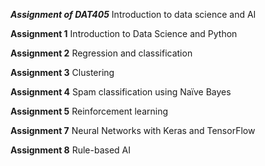 _**Assignment of DAT405**_
Introduction to data science and AI

**Assignment 1**
Introduction to Data Science and Python

**Assignment 2**
Regression and classification

**Assignment 3**
Clustering

**Assignment 4**
Spam classification using Naïve Bayes

**Assignment 5**
Reinforcement learning

**Assignment 7**
Neural Networks with Keras and TensorFlow

**Assignment 8**
Rule-based AI
